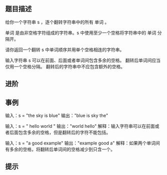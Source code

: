 ## 题目描述

给你一个字符串 s ，逐个翻转字符串中的所有 单词 。

单词 是由非空格字符组成的字符串。s 中使用至少一个空格将字符串中的 单词 分隔开。

请你返回一个翻转 s 中单词顺序并用单个空格相连的字符串。

输入字符串 s 可以在前面、后面或者单词间包含多余的空格。
翻转后单词间应当仅用一个空格分隔。
翻转后的字符串中不应包含额外的空格。

## 进阶

## 事例

输入：s = "the sky is blue"
输出："blue is sky the"

输入：s = " hello world "
输出："world hello"
解释：输入字符串可以在前面或者后面包含多余的空格，但是翻转后的字符不能包括。

输入：s = "a good example"
输出："example good a"
解释：如果两个单词间有多余的空格，将翻转后单词间的空格减少到只含一个。

## 提示
